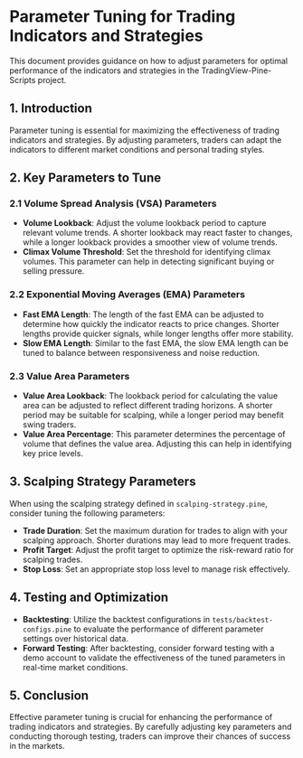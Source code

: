 # Parameter Tuning for Trading Indicators and Strategies

This document provides guidance on how to adjust parameters for optimal performance of the indicators and strategies in the TradingView-Pine-Scripts project.

## 1. Introduction

Parameter tuning is essential for maximizing the effectiveness of trading indicators and strategies. By adjusting parameters, traders can adapt the indicators to different market conditions and personal trading styles.

## 2. Key Parameters to Tune

### 2.1 Volume Spread Analysis (VSA) Parameters

- **Volume Lookback**: Adjust the volume lookback period to capture relevant volume trends. A shorter lookback may react faster to changes, while a longer lookback provides a smoother view of volume trends.
- **Climax Volume Threshold**: Set the threshold for identifying climax volumes. This parameter can help in detecting significant buying or selling pressure.

### 2.2 Exponential Moving Averages (EMA) Parameters

- **Fast EMA Length**: The length of the fast EMA can be adjusted to determine how quickly the indicator reacts to price changes. Shorter lengths provide quicker signals, while longer lengths offer more stability.
- **Slow EMA Length**: Similar to the fast EMA, the slow EMA length can be tuned to balance between responsiveness and noise reduction.

### 2.3 Value Area Parameters

- **Value Area Lookback**: The lookback period for calculating the value area can be adjusted to reflect different trading horizons. A shorter period may be suitable for scalping, while a longer period may benefit swing traders.
- **Value Area Percentage**: This parameter determines the percentage of volume that defines the value area. Adjusting this can help in identifying key price levels.

## 3. Scalping Strategy Parameters

When using the scalping strategy defined in `scalping-strategy.pine`, consider tuning the following parameters:

- **Trade Duration**: Set the maximum duration for trades to align with your scalping approach. Shorter durations may lead to more frequent trades.
- **Profit Target**: Adjust the profit target to optimize the risk-reward ratio for scalping trades.
- **Stop Loss**: Set an appropriate stop loss level to manage risk effectively.

## 4. Testing and Optimization

- **Backtesting**: Utilize the backtest configurations in `tests/backtest-configs.pine` to evaluate the performance of different parameter settings over historical data.
- **Forward Testing**: After backtesting, consider forward testing with a demo account to validate the effectiveness of the tuned parameters in real-time market conditions.

## 5. Conclusion

Effective parameter tuning is crucial for enhancing the performance of trading indicators and strategies. By carefully adjusting key parameters and conducting thorough testing, traders can improve their chances of success in the markets.